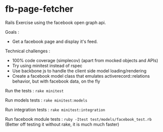 fb-page-fetcher
===============

Rails Exercise using the facebook open graph api.

Goals : 
* Get a facebook page and display it's feed.

Technical challenges :
* 100% code coverage (simplecov) (apart from mocked objects and APIs)
* Try using minitest instead of rspec
* Use backbone js to handle the client side model loading/rendering
* Create a facebook model class that emulates activerecord::relations behavior, but with facebook data, on the fly

Run the tests : `rake minitest`

Run models tests : `rake minitest:models`

Run integration tests : `rake minitest:integration`

Run facebook module tests : `ruby -Itest test/models/facebook_test.rb` (Better off testing it without rake, it is much much faster)

